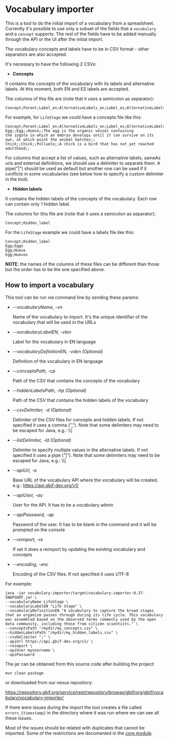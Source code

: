 # Vocabulary importer

This is a tool to do the initial import of a vocabulary from a spreadsheet. Currently it's possible to use only a 
subset of the fields that a `vocabulary` and a `concept` supports. 
The rest of the fields have to be added manually through the API or the UI after the initial import.

The vocabulary concepts and labels have to be in CSV format - other separators are also accepted.

It's necessary to have the following 2 CSVs:
* **Concepts**

It contains the concepts of the vocabulary with its labels and alternative labels. At this moment, both EN and ES labels are accepted.

The columns of this file are (note that it uses a semicolon as separator):

```
Concept;Parent;Label_en;AlternativeLabels_en;Label_es;AlternativeLabels_es;Definition_en;sameAsUris;externalDefinitions
```

For example, for `LifeStage` we could have a concepts file like this:

```
Concept;Parent;Label_en;AlternativeLabels_en;Label_es;AlternativeLabels_es;Definition_en;sameAsUris;externalDefinitions
Egg;;Egg;;Huevo;;The egg is the organic vessel containing the zygote in which an embryo develops until it can survive on its own, at which point the animal hatches;;
Chick;;Chick;;Polluelo;;A chick is a bird that has not yet reached adulthood;;
```

For columns that accept a list of values, such as alternative labels, sameAs uris and external definitions, we should use a delimiter to separate them. 
A pipe("|") should be used as default but another one can be used if it conflicts in some vocabularies (see below how to specify a custom delimiter in the tool).

* **Hidden labels**

It contains the hidden labels of the concepts of the vocabulary. Each row can contain only 1 hidden label.

The columns for this file are (note that it uses a semicolon as separator):

```
Concept;Hidden_label
```

For the `LifeStage` example we could have a labels file like this:

```
Concept;Hidden_label
Egg;Eggs
Egg;Huevo
Egg;Huevos
```

**NOTE**: the names of the columns of these files can be different than those but the order has to be the one specified above.

## How to import a vocabulary

This tool can be run via command line by sending these params:

* *--vocabularyName, -vn*
    
    Name of the vocabulary to import. It's the unique identifier of the vocabulary that will be used in the URLs

* *--vocabularyLabelEN, -vlen*

    Label for the vocabulary in EN language

* *--vocabularyDefinitionEN, -vden (Optional)*
    
    Definition of the vocabulary in EN language

* *--conceptsPath, -cp*

    Path of the CSV that contains the concepts of the vocabulary

* *--hiddenLabelsPath, -hp (Optional)*

    Path of the CSV that contains the hidden labels of the vocabulary
    
* *--csvDelimiter, -d  (Optional)*  
    
    Delimiter of the CSV files for concepts and hidden labels. If not specified it uses a comma (","). 
    Note that some delimiters may need to be escaped for Java, e.g.: \\\\|
    
* *--listDelimiter, -ld (Optional)*  
    
    Delimiter to specify multiple values in the alternative labels. If not specified it uses a pipe ("|").
    Note that some delimiters may need to be escaped for Java, e.g.: \\\\|
    
* *--apiUrl, -a*
    
    Base URL of the vocabulary API where the vocabulary will be created, e.g.: https://api.gbif-dev.org/v1/

* *--apiUser, -au*
    
    User for the API. It has to be a vocabulary admin

* *--apiPassword, -ap*
    
    Password of the user. It has to be blank in the command and it will be prompted on the console

* *--reimport, -re*
    
    If set it does a reimport by updating the existing vocabulary and concepts

* *--encoding, -enc*

    Encoding of the CSV files. If not specified it uses UTF-8

For example:

```
java -jar vocabulary-importer/target/vocabulary-importer-0.37-SNAPSHOT.jar \ 
--vocabularyName LifeStage \
--vocabularyLabelEN "Life Stage" \
--vocabularyDefinitionEN "A vocabulary to capture the broad stages that an organism passes through during its life cycle. This vocabulary was assembled based on the observed terms commonly used by the open data community, including those from citizen scientists." \
--conceptsPath "/mydir/my_concepts.csv" \
--hiddenLabelsPath "/mydir/my_hidden_labels.csv" \
--csvDelimiter ";" \
--apiUrl https://api.gbif-dev.org/v1/ \
--reimport \
--apiUser myusername \
--apiPassword 
```

The jar can be obtained from this source code after building the project:

```
mvn clean package
```

or downloaded from our nexus repository:

https://repository.gbif.org/service/rest/repository/browse/gbif/org/gbif/vocabulary/vocabulary-importer/

If there were issues during the import the tool creates a file called `errors_{timestamp}` in the directory where it was run where we can see all these issues. 

Most of the issues should be related with duplicates that cannot be imported. Some of the restrictions are documented in the [core module](https://github.com/gbif/vocabulary/blob/master/core/notes.md).

